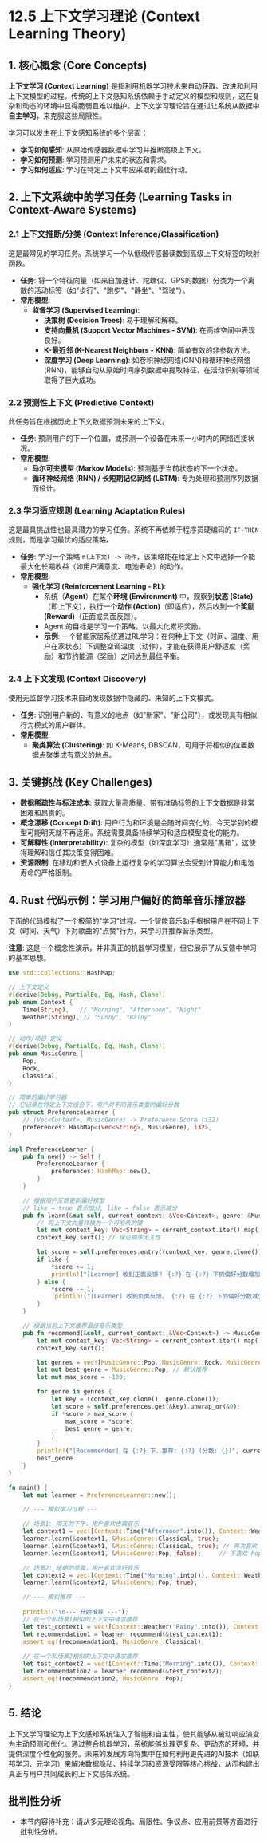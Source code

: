 # 12.5 上下文学习理论 (Context Learning Theory)

## 1. 核心概念 (Core Concepts)

**上下文学习 (Context Learning)** 是指利用机器学习技术来自动获取、改进和利用上下文模型的过程。传统的上下文感知系统依赖于手动定义的模型和规则，这在复杂和动态的环境中显得脆弱且难以维护。上下文学习理论旨在通过让系统从数据中**自主学习**，来克服这些局限性。

学习可以发生在上下文感知系统的多个层面：

- **学习如何感知**: 从原始传感器数据中学习并推断高级上下文。
- **学习如何预测**: 学习预测用户未来的状态和需求。
- **学习如何适应**: 学习在特定上下文中应采取的最佳行动。

## 2. 上下文系统中的学习任务 (Learning Tasks in Context-Aware Systems)

### 2.1 上下文推断/分类 (Context Inference/Classification)

这是最常见的学习任务。系统学习一个从低级传感器读数到高级上下文标签的映射函数。

- **任务**: 将一个特征向量（如来自加速计、陀螺仪、GPS的数据）分类为一个离散的活动标签（如"步行"、"跑步"、"静坐"、"驾驶"）。
- **常用模型**:
  - **监督学习 (Supervised Learning)**:
    - **决策树 (Decision Trees)**: 易于理解和解释。
    - **支持向量机 (Support Vector Machines - SVM)**: 在高维空间中表现良好。
    - **K-最近邻 (K-Nearest Neighbors - KNN)**: 简单有效的非参数方法。
    - **深度学习 (Deep Learning)**: 如卷积神经网络(CNN)和循环神经网络(RNN)，能够自动从原始时间序列数据中提取特征，在活动识别等领域取得了巨大成功。

### 2.2 预测性上下文 (Predictive Context)

此任务旨在根据历史上下文数据预测未来的上下文。

- **任务**: 预测用户的下一个位置，或预测一个设备在未来一小时内的网络连接状况。
- **常用模型**:
  - **马尔可夫模型 (Markov Models)**: 预测基于当前状态的下一个状态。
  - **循环神经网络 (RNN) / 长短期记忆网络 (LSTM)**: 专为处理和预测序列数据而设计。

### 2.3 学习适应规则 (Learning Adaptation Rules)

这是最具挑战性也最具潜力的学习任务。系统不再依赖于程序员硬编码的 `IF-THEN` 规则，而是学习最优的适应策略。

- **任务**: 学习一个策略 `π(上下文) -> 动作`，该策略能在给定上下文中选择一个能最大化长期收益（如用户满意度、电池寿命）的动作。
- **常用模型**:
  - **强化学习 (Reinforcement Learning - RL)**:
    - 系统（**Agent**）在某个**环境 (Environment)** 中，观察到**状态 (State)**（即上下文），执行一个**动作 (Action)**（即适应），然后收到一个**奖励 (Reward)**（正面或负面反馈）。
    - Agent 的目标是学习一个策略，以最大化累积奖励。
    - **示例**: 一个智能家居系统通过RL学习：在何种上下文（时间、温度、用户在家状态）下调整空调温度（动作），才能在获得用户舒适度（奖励）和节约能源（奖励）之间达到最佳平衡。

### 2.4 上下文发现 (Context Discovery)

使用无监督学习技术来自动发现数据中隐藏的、未知的上下文模式。

- **任务**: 识别用户新的、有意义的地点（如"新家"、"新公司"），或发现具有相似行为模式的用户群体。
- **常用模型**:
  - **聚类算法 (Clustering)**: 如 K-Means, DBSCAN，可用于将相似的位置数据点聚类成有意义的地点。

## 3. 关键挑战 (Key Challenges)

- **数据稀疏性与标注成本**: 获取大量高质量、带有准确标签的上下文数据是非常困难和昂贵的。
- **概念漂移 (Concept Drift)**: 用户行为和环境是会随时间变化的，今天学到的模型可能明天就不再适用。系统需要具备持续学习和适应模型变化的能力。
- **可解释性 (Interpretability)**: 复杂的模型（如深度学习）通常是"黑箱"，这使得理解和信任其决策变得困难。
- **资源限制**: 在移动和嵌入式设备上运行复杂的学习算法会受到计算能力和电池寿命的严格限制。

## 4. Rust 代码示例：学习用户偏好的简单音乐播放器

下面的代码模拟了一个极简的"学习"过程。一个智能音乐助手根据用户在不同上下文（时间、天气）下对歌曲的"点赞"行为，来学习并推荐音乐类型。

**注意**: 这是一个概念性演示，并非真正的机器学习模型，但它展示了从反馈中学习的基本思想。

```rust
use std::collections::HashMap;

// 上下文定义
#[derive(Debug, PartialEq, Eq, Hash, Clone)]
pub enum Context {
    Time(String),   // "Morning", "Afternoon", "Night"
    Weather(String), // "Sunny", "Rainy"
}

// 动作/项目 定义
#[derive(Debug, PartialEq, Eq, Hash, Clone)]
pub enum MusicGenre {
    Pop,
    Rock,
    Classical,
}

// 简单的偏好学习器
// 它记录在特定上下文组合下，用户对不同音乐类型的偏好分数
pub struct PreferenceLearner {
    // (Vec<Context>, MusicGenre) -> Preference Score (i32)
    preferences: HashMap<(Vec<String>, MusicGenre), i32>,
}

impl PreferenceLearner {
    pub fn new() -> Self {
        PreferenceLearner {
            preferences: HashMap::new(),
        }
    }

    // 根据用户反馈更新偏好模型
    // like = true 表示加分, like = false 表示减分
    pub fn learn(&mut self, current_context: &Vec<Context>, genre: &MusicGenre, like: bool) {
        // 将上下文向量转换为一个可哈希的键
        let mut context_key: Vec<String> = current_context.iter().map(|c| format!("{:?}", c)).collect();
        context_key.sort(); // 保证顺序无关性

        let score = self.preferences.entry((context_key, genre.clone())).or_insert(0);
        if like {
            *score += 1;
            println!("[Learner] 收到正面反馈！ {:?} 在 {:?} 下的偏好分数增加到 {}", genre, current_context, *score);
        } else {
            *score -= 1;
             println!("[Learner] 收到负面反馈。 {:?} 在 {:?} 下的偏好分数减少到 {}", genre, current_context, *score);
        }
    }

    // 根据当前上下文推荐最佳音乐类型
    pub fn recommend(&self, current_context: &Vec<Context>) -> MusicGenre {
        let mut context_key: Vec<String> = current_context.iter().map(|c| format!("{:?}", c)).collect();
        context_key.sort();

        let genres = vec![MusicGenre::Pop, MusicGenre::Rock, MusicGenre::Classical];
        let mut best_genre = MusicGenre::Pop; // 默认推荐
        let mut max_score = -100;

        for genre in genres {
            let key = (context_key.clone(), genre.clone());
            let score = self.preferences.get(&key).unwrap_or(&0);
            if *score > max_score {
                max_score = *score;
                best_genre = genre;
            }
        }
        println!("[Recommender] 在 {:?} 下，推荐: {:?} (分数: {})", current_context, best_genre, max_score);
        best_genre
    }
}

fn main() {
    let mut learner = PreferenceLearner::new();

    // --- 模拟学习过程 ---

    // 场景1: 雨天的下午，用户喜欢古典音乐
    let context1 = vec![Context::Time("Afternoon".into()), Context::Weather("Rainy".into())];
    learner.learn(&context1, &MusicGenre::Classical, true);
    learner.learn(&context1, &MusicGenre::Classical, true); // 再次喜欢
    learner.learn(&context1, &MusicGenre::Pop, false);     // 不喜欢 Pop

    // 场景2: 晴朗的早晨，用户喜欢流行音乐
    let context2 = vec![Context::Time("Morning".into()), Context::Weather("Sunny".into())];
    learner.learn(&context2, &MusicGenre::Pop, true);

    // --- 模拟推荐 ---
    
    println!("\n--- 开始推荐 ---");
    // 在一个和场景1相似的上下文中请求推荐
    let test_context1 = vec![Context::Weather("Rainy".into()), Context::Time("Afternoon".into())];
    let recommendation1 = learner.recommend(&test_context1);
    assert_eq!(recommendation1, MusicGenre::Classical);
    
    // 在一个和场景2相似的上下文中请求推荐
    let test_context2 = vec![Context::Time("Morning".into()), Context::Weather("Sunny".into())];
    let recommendation2 = learner.recommend(&test_context2);
    assert_eq!(recommendation2, MusicGenre::Pop);
}
```

## 5. 结论

上下文学习理论为上下文感知系统注入了智能和自主性，使其能够从被动响应演变为主动预测和优化。通过整合机器学习，系统能够处理更复杂、更动态的环境，并提供深度个性化的服务。未来的发展方向将集中在如何利用更先进的AI技术（如联邦学习、元学习）来解决数据隐私、持续学习和资源受限等核心挑战，从而构建出真正与用户共同成长的上下文感知系统。

## 批判性分析

- 本节内容待补充：请从多元理论视角、局限性、争议点、应用前景等方面进行批判性分析。
